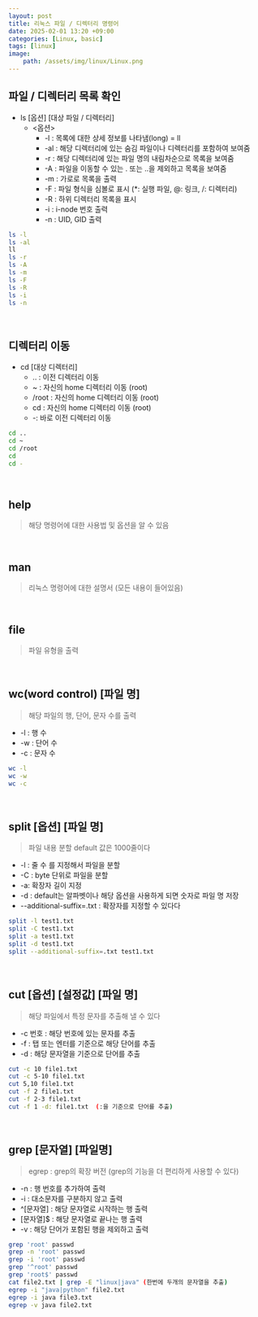 ```yaml
---
layout: post
title: 리눅스 파일 / 디렉터리 명령어
date: 2025-02-01 13:20 +09:00
categories: [Linux, basic]
tags: [linux]
image:
    path: /assets/img/linux/Linux.png
---
```


## 파일 / 디렉터리 목록 확인
- ls [옵션] [대상 파일 / 디렉터리]
  - <옵션>
    - -l : 목록에 대한 상세 정보를 나타냄(long) = ll
    - -al : 해당 디렉터리에 있는 숨김 파일이나 디렉터리를 포함하여 보여줌 
    - -r : 해당 디렉터리에 있는 파일 명의 내림차순으로 목록을 보여줌
    - -A : 파일을 이동할 수 있는 . 또는 ..을 제외하고 목록을 보여줌
    - -m : 가로로 목록을 출력
    - -F : 파일 형식을 심볼로 표시 (*: 실행 파일, @: 링크, /: 디렉터리)
    - -R : 하위 디렉터리 목록을 표시
    - -i : i-node 번호 출력
    - -n : UID, GID 출력
```bash
ls -l 
ls -al
ll
ls -r
ls -A
ls -m
ls -F
ls -R
ls -i
ls -n
```

<br>

## 디렉터리 이동
- cd [대상 디렉터리]
  - .. : 이전 디렉터리 이동
  - ~ : 자신의 home 디렉터리 이동 (root)
  - /root : 자신의 home 디렉터리 이동 (root)
  - cd : 자신의 home 디렉터리 이동 (root)
  - -: 바로 이전 디렉터리 이동
```bash
cd ..
cd ~
cd /root
cd
cd -
```

<br>

## help
> 해당 명령어에 대한 사용법 및 옵션을 알 수 있음

<br>

## man
> 리눅스 명령어에 대한 설명서 (모든 내용이 들어있음)

<br>

## file
>파일 유형을 출력

<br>

## wc(word control) [파일 명]
>해당 파일의 행, 단어, 문자 수를 출력

- -l : 행 수
- -w : 단어 수
- -c : 문자 수
```bash
wc -l
wc -w
wc -c
```

<br>

## split [옵션] [파일 명]
> 파일 내용 분할
> default 값은 1000줄이다

- -l : 줄 수 를 지정해서 파일을 분할
- -C : byte 단위로 파일을 분할
- -a: 확장자 길이 지정
- -d : default는 알파벳이나 해당 옵션을 사용하게 되면 숫자로 파일 명 저장
- --additional-suffix=.txt : 확장자를 지정할 수 있다다
``` bash
split -l test1.txt
split -C test1.txt
split -a test1.txt
split -d test1.txt
split --additional-suffix=.txt test1.txt
```

<br>

## cut [옵션] [설정값] [파일 명]
> 해당 파일에서 특정 문자를 추출해 낼 수 있다
- -c 번호 : 해당 번호에 있는 문자를 추출
- -f : 탭 또는 엔터를 기준으로 해당 단어를 추출
- -d : 해당 문자열을 기준으로 단어를 추출
```bash
cut -c 10 file1.txt
cut -c 5-10 file1.txt
cut 5,10 file1.txt
cut -f 2 file1.txt
cut -f 2-3 file1.txt
cut -f 1 -d: file1.txt  (:을 기준으로 단어를 추출)
```

<br>

## grep [문자열] [파일명]
> egrep : grep의 확장 버전 (grep의 기능을 더 편리하게 사용할 수 있다)

- -n : 행 번호를 추가하여 출력
- -i : 대소문자를 구분하지 않고 출력
- ^[문자열] : 해당 문자열로 시작하는 행 출력
- [문자열]$ : 해당 문자열로 끝나는 행 출력
- -v : 해당 단어가 포함된 행을 제외하고 출력
```bash
grep 'root' passwd
grep -n 'root' passwd
grep -i 'root' passwd
grep '^root' passwd
grep 'root$' passwd
cat file2.txt | grep -E "linux|java" (한번에 두개의 문자열을 추출)
egrep -i "java|python" file2.txt
egrep -i java file3.txt
egrep -v java file2.txt
```